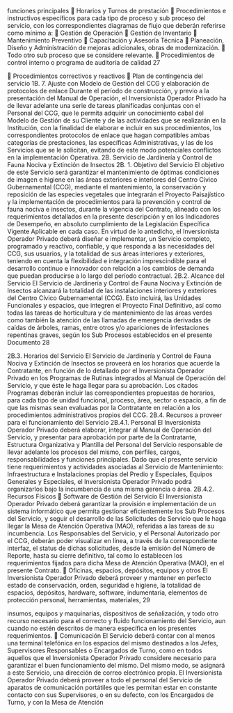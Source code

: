 funciones principales
 Horarios y Turnos de prestación
 Procedimientos e instructivos específicos para cada tipo de proceso y sub proceso del
servicio, con los correspondientes diagramas de flujo que deberán referirse como
mínimo a:
 Gestión de Operación
 Gestión de Inventario
 Mantenimiento Preventivo
 Capacitación y Asesoría Técnica
 Planeación, Diseño y Administración de mejoras adicionales, obras de
modernización.
 Todo otro sub proceso que se considere relevante.
 Procedimientos de control interno o programa de auditoría de calidad
27

 Procedimientos correctivos y reactivos
 Plan de contingencia del servicio
1B. 7. Ajuste con Modelo de Gestión del CCG y elaboración de protocolos de enlace
Durante el período de construcción, y previo a la presentación del Manual de Operación, el
Inversionista Operador Privado ha de llevar adelante una serie de tareas planificadas
conjuntas con el Personal del CCG, que le permita adquirir un conocimiento cabal del
Modelo de Gestión de su Cliente y de las actividades que se realizarán en la Institución, con
la finalidad de elaborar e incluir en sus procedimientos, los correspondientes protocolos de
enlace que hagan compatibles ambas categorías de prestaciones, las específicas
Administrativas, y las de los Servicios que se le solicitan, evitando de este modo potenciales
conflictos en la implementación Operativa.
2B. Servicio de Jardinería y Control de Fauna Nociva y Extinción de Insectos
2B. 1. Objetivo del Servicio
El objetivo de este Servicio será garantizar el mantenimiento de óptimas condiciones de
imagen e higiene en las áreas exteriores e interiores del Centro Cívico Gubernamental
(CCG), mediante el mantenimiento, la conservación y reposición de las especies vegetales
que integrarán el Proyecto Paisajístico y la implementación de procedimientos para la
prevención y control de fauna nociva e insectos, durante la vigencia del Contrato, alineado
con los requerimientos detallados en la presente descripción y en los Indicadores de
Desempeño, en absoluto cumplimiento de la Legislación Específica Vigente Aplicable en
cada caso.
En virtud de lo antedicho, el Inversionista Operador Privado deberá diseñar e implementar,
un Servicio completo, programado y reactivo, confiable, y que responda a las necesidades
del CCG, sus usuarios, y la totalidad de sus áreas interiores y exteriores, teniendo en cuenta
la flexibilidad e integración imprescindible para el desarrollo continuo e innovador con
relación a los cambios de demanda que puedan producirse a lo largo del período
contractual.
2B.2. Alcance del Servicio
El Servicio de Jardinería y Control de Fauna Nociva y Extinción de Insectos alcanzará la
totalidad de las instalaciones interiores y exteriores del Centro Cívico Gubernamental (CCG).
Esto incluirá, las Unidades Funcionales y espacios, que integren el Proyecto Final Definitivo,
así como todas las tareas de horticultura y de mantenimiento de las áreas verdes como
también la atención de las llamadas de emergencia derivadas de caídas de árboles, ramas,
entre otros y/o apariciones de infestaciones repentinas graves, según los Sub Procesos
establecidos en el presente Documento
28

2B.3. Horarios del Servicio
El Servicio de Jardinería y Control de Fauna Nociva y Extinción de Insectos se proveerá en
los horarios que acuerde la Contratante, en función de lo detallado por el Inversionista
Operador Privado en los Programas de Rutinas integrados al Manual de Operación del
Servicio, y que éste le haga llegar para su aprobación.
Los citados Programas deberán incluir las correspondientes propuestas de horarios, para
cada tipo de unidad funcional, proceso, área, sector o espacio, a fin de que las mismas sean
evaluadas por la Contratante en relación a los procedimientos administrativos propios del
CCG.
2B.4. Recursos a proveer para el funcionamiento del Servicio
2B.4.1. Personal
El Inversionista Operador Privado deberá elaborar, integrar al Manual de Operación del
Servicio, y presentar para aprobación por parte de la Contratante, Estructura Organizativa y
Plantilla del Personal del Servicio responsable de llevar adelante los procesos del mismo,
con perfiles, cargos, responsabilidades y funciones principales.
Dado que el presente servicio tiene requerimientos y actividades asociadas al Servicio de
Mantenimiento: Infraestructura e Instalaciones propias del Predio y Especiales, Equipos
Generales y Especiales, el Inversionista Operador Privado podrá organizarlos bajo la
incumbencia de una misma gerencia o área.
2B.4.2. Recursos Físicos
 Software de Gestión del Servicio
El Inversionista Operador Privado deberá garantizar la provisión e implementación de un
sistema informático que permita gestionar eficientemente los Sub Procesos del Servicio, y
seguir el desarrollo de las Solicitudes de Servicio que le haga llegar la Mesa de Atención
Operativa (MAO), referidas a las tareas de su incumbencia.
Los Responsables del Servicio, y el Personal Autorizado por el CCG, deberán poder
visualizar en línea, a través de la correspondiente interfaz, el status de dichas solicitudes,
desde la emisión del Número de Reporte, hasta su cierre definitivo, tal como lo establecen
los requerimientos fijados para dicha Mesa de Atención Operativa (MAO), en el presente
Contrato.
 Oficinas, espacios, depósitos, equipos y otros
El Inversionista Operador Privado deberá proveer y mantener en perfecto estado de
conservación, orden, seguridad e higiene, la totalidad de espacios, depósitos, hardware,
software, indumentaria, elementos de protección personal, herramientas, materiales,
29

insumos, equipos y maquinarias, dispositivos de señalización, y todo otro recurso necesario
para el correcto y fluido funcionamiento del Servicio, aun cuando no estén descritos de
manera específica en los presentes requerimientos.
 Comunicación
El Servicio deberá contar con al menos una terminal telefónica en los espacios del mismo
destinados a los Jefes, Supervisores Responsables o Encargados de Turno, como en todos
aquellos que el Inversionista Operador Privado considere necesario para garantizar el buen
funcionamiento del mismo.
Del mismo modo, se asignará a este Servicio, una dirección de correo electrónico propia.
El Inversionista Operador Privado deberá proveer a todo el personal del Servicio de aparatos
de comunicación portátiles que les permitan estar en constante contacto con sus
Supervisores, o en su defecto, con los Encargados de Turno, y con la Mesa de Atención
